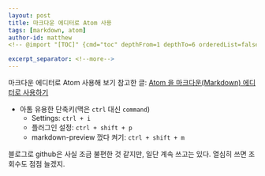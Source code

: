 ```yaml
---
layout: post
title: 마크다운 에디터로 Atom 사용
tags: [markdown, atom]
author-id: matthew
<!-- @import "[TOC]" {cmd="toc" depthFrom=1 depthTo=6 orderedList=false} -->

excerpt_separator: <!--more-->
---
```

마크다운 에디터로 Atom 사용해 보기<!--more-->
참고한 글: [Atom 을 마크다운(Markdown) 에디터로 사용하기](https://futurecreator.github.io/2016/06/14/atom-as-markdown-editor/)

- 아톰 유용한 단축키(맥은 `ctrl` 대신 `command`)
  - Settings: `ctrl + i`
  - 플러그인 설정: `ctrl + shift + p`
  - markdown-preview 껐다 켜기: `ctrl + shift + m`

블로그로 github은 사실 조금 불편한 것 같지만, 일단 계속 쓰고는 있다.
열심히 쓰면 조회수도 점점 늘겠지.
